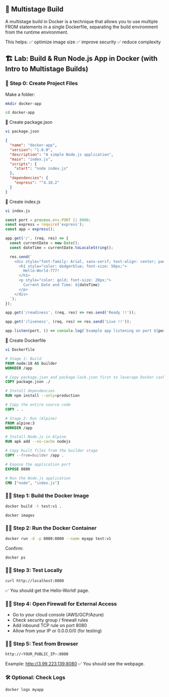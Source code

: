 ## 🚀 Multistage Build
A multistage build in Docker is a technique that allows you to use multiple FROM statements in a single Dockerfile, separating the build environment from the runtime environment.

This helps:
✅ optimize image size
✅ improve security
✅ reduce complexity


## 🏗 Lab: Build & Run Node.js App in Docker (with Intro to Multistage Builds)

### 📁 Step 0: Create Project Files
Make a folder:
```bash
mkdir docker-app
```
```bash
cd docker-app
```

📄 Create package.json
```bash
vi package.json
```
```json
{
  "name": "docker-app",
  "version": "1.0.0",
  "description": "A simple Node.js application",
  "main": "index.js",
  "scripts": {
    "start": "node index.js"
  },
  "dependencies": {
    "express": "^4.18.2"
  }
}
```

📄 Create index.js
```bash
vi index.js
```
```js
const port = process.env.PORT || 8080;
const express = require('express');
const app = express();

app.get('/', (req, res) => {
  const currentDate = new Date();
  const dateTime = currentDate.toLocaleString();

  res.send(`
    <div style="font-family: Arial, sans-serif; text-align: center; padding: 50px;">
      <h1 style="color: dodgerblue; font-size: 50px;">
        Hello-World-777!
      </h1>
      <p style="color: gold; font-size: 20px;">
        Current Date and Time: ${dateTime}
      </p>
    </div>
  `);
});

app.get('/readiness', (req, res) => res.send('Ready !!'));

app.get('/liveness', (req, res) => res.send('Live !!'));

app.listen(port, () => console.log(`Example app listening on port ${port}!`));

```

📄 Create Dockerfile
```bash
vi Dockerfile
```
```Dockerfile
# Stage 1: Build
FROM node:18 AS builder
WORKDIR /app

# Copy package.json and package-lock.json first to leverage Docker cache
COPY package.json ./

# Install dependencies
RUN npm install --only=production

# Copy the entire source code
COPY . .

# Stage 2: Run (Alpine)
FROM alpine:3
WORKDIR /app

# Install Node.js in Alpine
RUN apk add --no-cache nodejs

# Copy built files from the builder stage
COPY --from=builder /app .

# Expose the application port
EXPOSE 8080

# Run the Node.js application
CMD ["node", "index.js"]

```

### 🏃‍♂️ Step 1: Build the Docker Image
```bash
docker build -t test:v1 .
```
```bash
docker images
```

### 🏃‍♂️ Step 2: Run the Docker Container
```bash
docker run -d -p 8080:8080 --name myapp test:v1
```
Confirm:
```bash
docker ps
```
### 🏃‍♂️ Step 3: Test Locally
```bash
curl http://localhost:8080
```
✅ You should get the Hello-World! page.

### 🏃‍♂️ Step 4: Open Firewall for External Access
* Go to your cloud console (AWS/GCP/Azure)
* Check security group / firewall rules
* Add inbound TCP rule on port 8080
* Allow from your IP or 0.0.0.0/0 (for testing)

### 🏃‍♂️ Step 5: Test from Browser
```bash
http://<YOUR_PUBLIC_IP>:8080
```
Example:
http://3.99.223.139:8080
✅ You should see the webpage.

### 🛠 Optional: Check Logs
```bash
docker logs myapp
```


